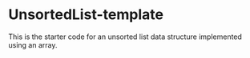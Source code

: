 # UnsortedList-template
This is the starter code for an unsorted list data structure implemented using an array.

